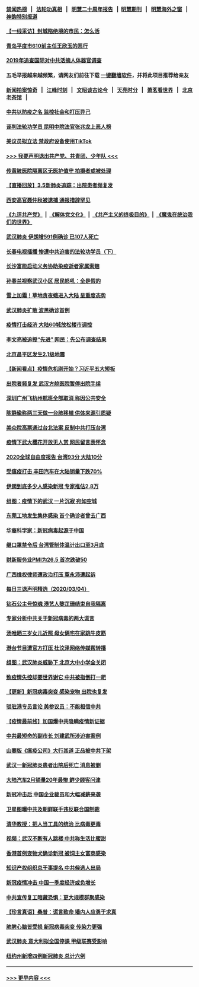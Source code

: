 #### [禁闻热榜](热点新闻.md?=0)  &nbsp;&nbsp;|&nbsp;&nbsp; [法轮功真相](https://github.com/gfw-breaker/truth/blob/master/README.md?=0) &nbsp;&nbsp;|&nbsp;&nbsp; [明慧二十周年报告](https://github.com/gfw-breaker/mh-reports/blob/master/README.md?=0) &nbsp;&nbsp;|&nbsp;&nbsp;[明慧期刊](https://github.com/gfw-breaker/mh-qikan) &nbsp;&nbsp;|&nbsp;&nbsp; [明慧海外之窗](https://github.com/gfw-breaker/mh-news/blob/master/README.md?=0) &nbsp;&nbsp;|&nbsp;&nbsp; [神韵特别报道](https://github.com/gfw-breaker/mh-news/blob/master/shenyun.md?=0)
#### [【一线采访】封城陷绝境的市民：怎么活](../pages/nsc413/n11917765.md?t=03060231) 
#### [青岛平度市610前主任王欣玉的恶行](../pages/nsc413/n11912429.md?t=03060231) 
#### [2019年追查国际对中共活摘人体器官调查](../pages/nsc413/n11917733.md?t=03060231) 
#### 五毛举报越来越频繁，请网友们前往下载 [一键翻墙软件](https://github.com/gfw-breaker/ssr-accounts)，并将此项目推荐给亲友
#### [新闻拍案惊奇](https://github.com/gfw-breaker/banned-news/blob/master/pages/link4.md) &nbsp;&nbsp;|&nbsp;&nbsp; [江峰时刻](https://github.com/gfw-breaker/banned-news/blob/master/pages/link4.md) &nbsp;&nbsp;|&nbsp;&nbsp; [文昭谈古论今](https://github.com/gfw-breaker/banned-news/blob/master/pages/link4.md) &nbsp;&nbsp;|&nbsp;&nbsp; [天亮时分](https://github.com/gfw-breaker/banned-news/blob/master/pages/link4.md) &nbsp;&nbsp;|&nbsp;&nbsp; [萧茗看世界](https://github.com/gfw-breaker/banned-news/blob/master/pages/link4.md) &nbsp;&nbsp;|&nbsp;&nbsp; [北京老茶馆](https://github.com/gfw-breaker/banned-news/blob/master/pages/link4.md) &nbsp;&nbsp;|&nbsp;&nbsp; 
#### [中共以防疫之名 监控社会和打压异己](../pages/nsc413/n11917718.md?t=03060231) 
#### [诬判法轮功学员 昆明中院法官张兆龙上恶人榜](../pages/nsc413/n11911958.md?t=03060231) 
#### [美议员拟立法 禁政府设备使用TikTok](../pages/nsc413/n11917577.md?t=03060231) 
#### [>>> 我要声明退出共产党、共青团、少年队 <<<](https://github.com/begood0513/goodnews/blob/master/quit/letter.md) 
#### [传黄陂医院隔离区无医护值守 拍摄者或被处理](../pages/nsc413/n11917384.md?t=03060231) 
#### [【直播回放】3.5新肺炎追踪：出院患者频复发](../pages/nsc413/n11917459.md?t=03060231) 
#### [西安高官聂仲秋被逮捕 通报措辞罕见](../pages/nsc413/n11917055.md?t=03060231) 
#### [《九评共产党》](https://github.com/begood0513/9ping.md/blob/master/README.md) &nbsp;|&nbsp; [《解体党文化》](../../../../jtdwh.md/blob/master/README.md)  &nbsp;|&nbsp; [《共产主义的终极目的》](../../../../gczydzjmd.md/blob/master/README.md) &nbsp;|&nbsp; [《魔鬼在统治我们的世界》](../../../../mgztzwmdsj.md/blob/master/README.md) 
#### [武汉肺炎 伊朗增591例确诊 已107人死亡](../pages/nsc413/n11917357.md?t=03060231) 
#### [长春电视插播 惨遭中共迫害的法轮功学员（下）](../pages/nsc413/n11900218.md?t=03060231) 
#### [长沙富能启动义务协助染疫逝者家属索赔](../pages/nsc413/n11917306.md?t=03060231) 
#### [孙春兰视察武汉小区 居民怒吼：全是假的](../pages/nsc413/n11916833.md?t=03060231) 
#### [雪上加霜！草地贪夜蛾进入大陆 呈重度态势](../pages/nsc413/n11917141.md?t=03060231) 
#### [武汉肺炎扩散 波黑确诊首例](../pages/nsc413/n11917042.md?t=03060231) 
#### [疫情打击经济 大陆60城放松楼市调控](../pages/nsc413/n11916226.md?t=03060231) 
#### [李文亮被追授“先进” 网民：先公布调查结果](../pages/nsc413/n11916903.md?t=03060231) 
#### [北京昌平区发生2.1级地震](../pages/nsc413/n11917006.md?t=03060231) 
#### [【新闻看点】疫情危机刚开始？习近平五大短板](../pages/nsc413/n11915146.md?t=03060231) 
#### [出院者频复发 武汉方舱医院暂停出院手续](../pages/nsc413/n11915322.md?t=03060231) 
#### [深圳广州飞杭州航班全部取消 称因公共安全](../pages/nsc413/n11916670.md?t=03060231) 
#### [陈静瑜称两三天做一台肺移植 供体来源引质疑](../pages/nsc413/n11916385.md?t=03060231) 
#### [美众院高票通过台北法案 反制中共打压台湾](../pages/nsc413/n11915911.md?t=03060231) 
#### [疫情下武大樱花开放无人赏 网民留言表怀念](../pages/nsc413/n11916132.md?t=03060231) 
#### [2020全球自由度报告 台湾93分 大陆10分](../pages/nsc413/n11916016.md?t=03060231) 
#### [受瘟疫打击 丰田汽车在大陆销量下跌70%](../pages/nsc413/n11916071.md?t=03060231) 
#### [伊朗到底多少人感染新冠 专家推估2.8万](../pages/nsc413/n11916156.md?t=03060231) 
#### [组图：疫情下的武汉 一片沉寂 宛如空城](../pages/nsc413/n11914758.md?t=03060231) 
#### [东莞工地发生集体感染 首个确诊者曾去广西](../pages/nsc413/n11915982.md?t=03060231) 
#### [华裔科学家：新冠病毒起源于中国](../pages/nsc413/n11916042.md?t=03060231) 
#### [继口罩禁令后 台湾管制体温计出口至3月底](../pages/nsc413/n11915859.md?t=03060231) 
#### [财新服务业PMI为26.5 首次跌破50](../pages/nsc413/n11915705.md?t=03060231) 
#### [广西维权律师遭政治打压 覃永沛遭起诉](../pages/nsc413/n11915955.md?t=03060231) 
#### [每日三退声明精选（2020/03/04）](../pages/nsc413/n11915939.md?t=03060231) 
#### [钻石公主号惊魂 港艺人黎芷珊结束自我隔离](../pages/nsc413/n11915104.md?t=03060231) 
#### [专家分析中共关于新冠病毒的两大谎言](../pages/nsc413/n11915753.md?t=03060231) 
#### [汤唯晒三岁女儿近照 母女俩宅在家跳牛皮筋](../pages/nsc413/n11915518.md?t=03060231) 
#### [港台节目遭官方打压 杜汶泽网络传媒帮转播](../pages/nsc413/n11915262.md?t=03060231) 
#### [组图：武汉肺炎威胁下 北京大中小学全关闭](../pages/nsc413/n11915487.md?t=03060231) 
#### [致疫情失控却要世界谢它 中共被指倒打一耙](../pages/nsc413/n11915738.md?t=03060231) 
#### [【更新】新冠病毒突变 感染宠物 出院也复发](../pages/nsc413/n11890652.md?t=03060231) 
#### [驳驻港专员言论 美参议员：不能相信中共](../pages/nsc413/n11915659.md?t=03060231) 
#### [【疫情最前线】加国爆中共隐瞒疫情新证据](../pages/nsc413/n11915482.md?t=03060231) 
#### [中共最短命的副市长 刘建武所涉迫害案例](../pages/nsc413/n11915623.md?t=03060231) 
#### [山寨版《瘟疫公司》大行其道 正品被中共下架](../pages/nsc413/n11915604.md?t=03060231) 
#### [武汉一新冠肺炎患者出院后死亡 消息被删](../pages/nsc413/n11915512.md?t=03060231) 
#### [大陆汽车2月销量20年最惨 鲜少顾客问津](../pages/nsc413/n11915441.md?t=03060231) 
#### [新冠冲击后 中国企业裁员和大幅减薪来袭](../pages/nsc413/n11915404.md?t=03060231) 
#### [卫星图曝中共及朝鲜联手违反联合国制裁](../pages/nsc413/n11915406.md?t=03060231) 
#### [清华教授：把人当工具的统治 比病毒更毒](../pages/nsc413/n11915265.md?t=03060231) 
#### [视频：武汉不断有人跳楼 中共称生活比蜜甜](../pages/nsc413/n11915311.md?t=03060231) 
#### [香港首例宠物犬确诊新冠 被饲主女富商感染](../pages/nsc413/n11915307.md?t=03060231) 
#### [知识产权组织总干事提名 中共候选人出局](../pages/nsc413/n11915273.md?t=03060231) 
#### [新冠疫情冲击 中国一季度经济或负增长](../pages/nsc413/n11914902.md?t=03060231) 
#### [中共宣传复工暗藏恐惧：更大规模群聚感染](../pages/nsc413/n11915082.md?t=03060231) 
#### [【珍言真语】桑普：谎言致命 墙内人应勇于求真](../pages/nsc413/n11915169.md?t=03060231) 
#### [肺脾心脑皆受损 新冠病毒突变 传染力更强](../pages/nsc413/n11914921.md?t=03060231) 
#### [武汉肺炎 意大利拟全国停课 甲级联赛受影响](../pages/nsc413/n11914989.md?t=03060231) 
#### [纽约州新增四例新冠肺炎  总计六例](../pages/nsc413/n11914858.md?t=03060231) 

----
#### [ >>> 更早内容 <<< ](../indexes/nsc413-earlier.md)

